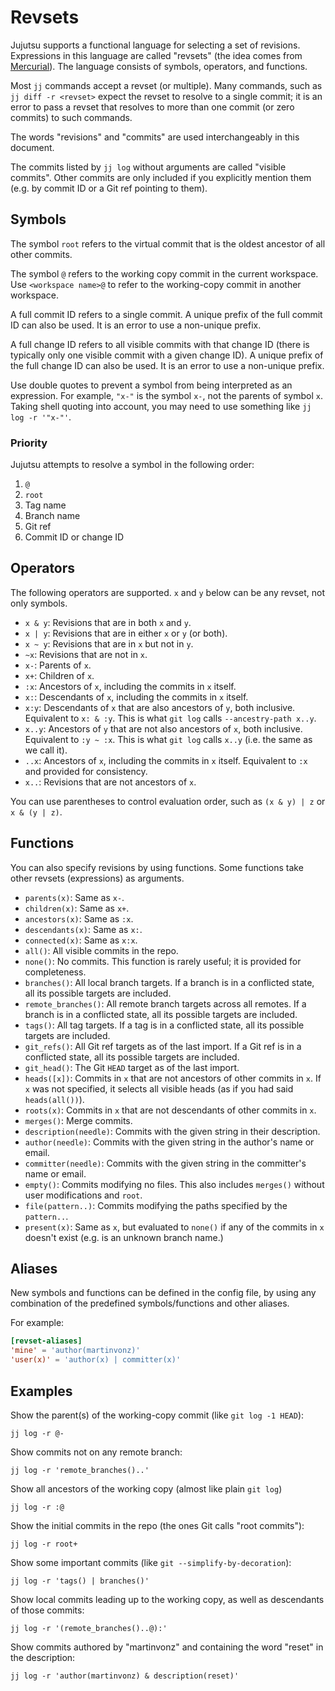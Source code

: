 # Revsets

Jujutsu supports a functional language for selecting a set of revisions.
Expressions in this language are called "revsets" (the idea comes from
[Mercurial](https://www.mercurial-scm.org/repo/hg/help/revsets)). The language
consists of symbols, operators, and functions.

Most `jj` commands accept a revset (or multiple). Many commands, such as
`jj diff -r <revset>` expect the revset to resolve to a single commit; it is
an error to pass a revset that resolves to more than one commit (or zero
commits) to such commands.

The words "revisions" and "commits" are used interchangeably in this document.

The commits listed by `jj log` without arguments are called "visible commits".
Other commits are only included if you explicitly mention them (e.g. by commit
ID or a Git ref pointing to them).


## Symbols

The symbol `root` refers to the virtual commit that is the oldest ancestor of
all other commits.

The symbol `@` refers to the working copy commit in the current workspace. Use
`<workspace name>@` to refer to the working-copy commit in another workspace.

A full commit ID refers to a single commit. A unique prefix of the full commit
ID can also be used. It is an error to use a non-unique prefix.

A full change ID refers to all visible commits with that change ID (there is
typically only one visible commit with a given change ID). A unique prefix of
the full change ID can also be used. It is an error to use a non-unique prefix.

Use double quotes to prevent a symbol from being interpreted as an expression.
For example, `"x-"` is the symbol `x-`, not the parents of symbol `x`.
Taking shell quoting into account, you may need to use something like
`jj log -r '"x-"'`.

### Priority

Jujutsu attempts to resolve a symbol in the following order:

1. `@`
2. `root`
3. Tag name
4. Branch name
5. Git ref
6. Commit ID or change ID


## Operators

The following operators are supported. `x` and `y` below can be any revset, not
only symbols.

* `x & y`: Revisions that are in both `x` and `y`.
* `x | y`: Revisions that are in either `x` or `y` (or both).
* `x ~ y`: Revisions that are in `x` but not in `y`.
* `~x`: Revisions that are not in `x`.
* `x-`: Parents of `x`.
* `x+`: Children of `x`.
* `:x`: Ancestors of `x`, including the commits in `x` itself.
* `x:`: Descendants of `x`, including the commits in `x` itself.
* `x:y`: Descendants of `x` that are also ancestors of `y`, both inclusive.
  Equivalent to `x: & :y`. This is what `git log` calls `--ancestry-path x..y`.
* `x..y`: Ancestors of `y` that are not also ancestors of `x`, both inclusive.
  Equivalent to `:y ~ :x`. This is what `git log` calls `x..y` (i.e. the same as
  we call it).
* `..x`: Ancestors of `x`, including the commits in `x` itself. Equivalent to
   `:x` and provided for consistency.
* `x..`: Revisions that are not ancestors of `x`.

You can use parentheses to control evaluation order, such as `(x & y) | z` or
`x & (y | z)`.


## Functions

You can also specify revisions by using functions. Some functions take other
revsets (expressions) as arguments.

* `parents(x)`: Same as `x-`.
* `children(x)`: Same as `x+`.
* `ancestors(x)`: Same as `:x`.
* `descendants(x)`: Same as `x:`.
* `connected(x)`: Same as `x:x`.
* `all()`: All visible commits in the repo.
* `none()`: No commits. This function is rarely useful; it is provided for
  completeness.
* `branches()`: All local branch targets. If a branch is in a conflicted state,
  all its possible targets are included.
* `remote_branches()`: All remote branch targets across all remotes. If a
  branch is in a conflicted state, all its possible targets are included.
* `tags()`: All tag targets. If a tag is in a conflicted state, all its
  possible targets are included.
* `git_refs()`:  All Git ref targets as of the last import. If a Git ref
  is in a conflicted state, all its possible targets are included.
* `git_head()`: The Git `HEAD` target as of the last import.
* `heads([x])`: Commits in `x` that are not ancestors of other commits in `x`.
  If `x` was not specified, it selects all visible heads (as if you had said
  `heads(all())`).
* `roots(x)`: Commits in `x` that are not descendants of other commits in `x`.
* `merges()`: Merge commits.
* `description(needle)`: Commits with the given string in their
  description.
* `author(needle)`: Commits with the given string in the author's name or
  email.
* `committer(needle)`: Commits with the given string in the committer's
  name or email.
* `empty()`: Commits modifying no files. This also includes `merges()` without
  user modifications and `root`.
* `file(pattern..)`: Commits modifying the paths specified by the `pattern..`.
* `present(x)`: Same as `x`, but evaluated to `none()` if any of the commits
  in `x` doesn't exist (e.g. is an unknown branch name.)


## Aliases

New symbols and functions can be defined in the config file, by using any
combination of the predefined symbols/functions and other aliases.

For example:
```toml
[revset-aliases]
'mine' = 'author(martinvonz)'
'user(x)' = 'author(x) | committer(x)'
```


## Examples

Show the parent(s) of the working-copy commit (like `git log -1 HEAD`):
```
jj log -r @-
```

Show commits not on any remote branch:
```
jj log -r 'remote_branches()..'
```

Show all ancestors of the working copy (almost like plain `git log`)
```
jj log -r :@
```

Show the initial commits in the repo (the ones Git calls "root commits"):
```
jj log -r root+
```

Show some important commits (like `git --simplify-by-decoration`):
```
jj log -r 'tags() | branches()'
```

Show local commits leading up to the working copy, as well as descendants of
those commits:
```
jj log -r '(remote_branches()..@):'
```

Show commits authored by "martinvonz" and containing the word "reset" in the
description:
```
jj log -r 'author(martinvonz) & description(reset)'
```
